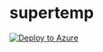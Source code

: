 # supertemp

[![Deploy to Azure](https://aka.ms/deploytoazurebutton)](https://portal.azure.com/#create/Microsoft.Template/uri/https%3A%2F%2Fgithub.com%2Fmiwebst%2Fsupertemp%2Fblob%2Fdefault%2FarmTemplates%2Fexample.json)
